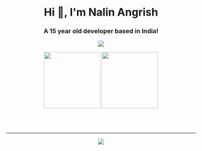 <h1 align="center">Hi 👋, I'm Nalin Angrish</h1>
<h3 align="center">A 15 year old developer based in India!</h3>



<p align="center">
<p align="center"> <a href="https://github.com/ryo-ma/github-profile-trophy"><img src="https://github-profile-trophy.vercel.app/?username=Nalin-2005"/></a> </p>

<p align="center">
<img height=150 src="https://github-readme-stats.vercel.app/api?username=Nalin-2005&count_private=true&include_all_commits=true" />
<img height=150 src="https://github-readme-stats.vercel.app/api/top-langs/?username=Nalin-2005&layout=compact" />
</p>
</p>  
<br><br>  
<hr>
<p align="center">
    <img src="https://img.shields.io/badge/THANKS%20FOR-VISITING%20❤%EF%B8%8F-informational?style=for-the-badge&logo=github"/>
</p>
